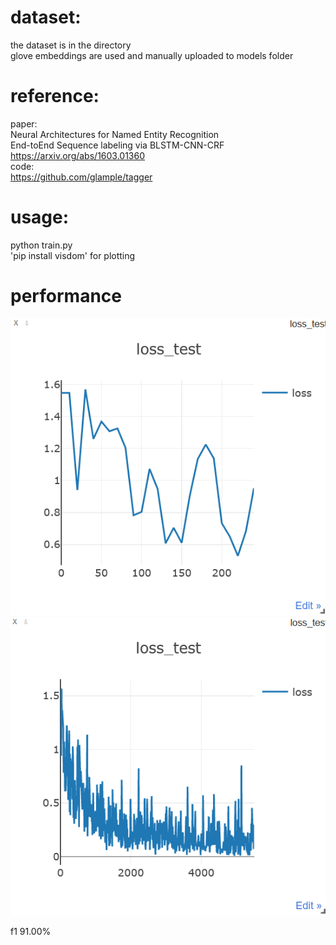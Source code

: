 # dataset:
   the dataset is in the directory<br />
   glove embeddings are used and manually uploaded to models folder


# reference:<br />

   paper:<br />
           Neural Architectures for Named Entity Recognition<br />
           End-toEnd Sequence labeling via BLSTM-CNN-CRF<br />
           https://arxiv.org/abs/1603.01360<br />
   code:<br />
           https://github.com/glample/tagger<br />
# usage:
   python train.py<br />
   'pip install visdom' for plotting

# performance

   ![alt text](https://github.com/AnnieQurat/pytorch-bert-crf-ner/blob/main/progress-epochs/200%20epochs.png)
   ![alt text](https://github.com/AnnieQurat/pytorch-bert-crf-ner/blob/main/progress-epochs/5000%20epochs.png)
   
   f1 91.00%
